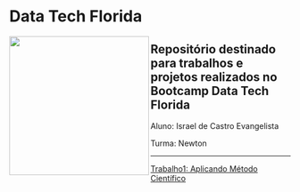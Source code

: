 # Data Tech Florida

<picture> <img align="left" src="https://import.cdn.thinkific.com/866038%2Fcustom_site_themes%2Fid%2FUa1iIXgwTCCiopVgZtCO_datatechflorida.png?width=384&dpr=2" width = 250px></picture>

## Repositório destinado para trabalhos e projetos realizados no Bootcamp Data Tech Florida

Aluno: Israel de Castro Evangelista

Turma: Newton

____________________________________________________________________________________________________________

[Trabalho1: Aplicando Método Científico](https://github.com/IsraelEvangelista/Data-Tech-Florida/tree/main/Aplicando%20M%C3%A9todo%20CIent%C3%ADfico)
